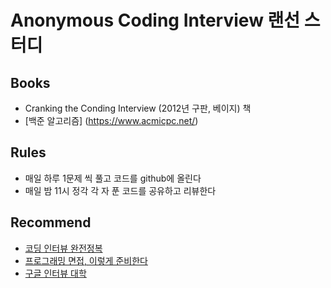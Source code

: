 # Anonymous Coding Interview 랜선 스터디 

## Books
- Cranking the Conding Interview (2012년 구판, 베이지) 책
- [백준 알고리즘] (https://www.acmicpc.net/)

## Rules
- 매일 하루 1문제 씩 풀고 코드를 github에 올린다
- 매일 밤 11시 정각 각 자 푼 코드를 공유하고 리뷰한다

## Recommend
- [코딩 인터뷰 완전정복](http://www.yes24.com/24/Goods/7434347?Acode=101)
- [프로그래밍 면접, 이렇게 준비한다](http://www.yes24.com/24/goods/2714784?scode=029)
- [구글 인터뷰 대학](https://github.com/jwasham/coding-interview-university/blob/master/translations/README-ko.md)
